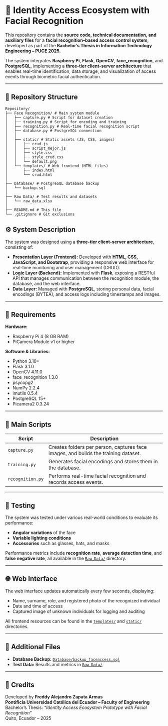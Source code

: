 # 🧠 Identity Access Ecosystem with Facial Recognition

This repository contains the **source code, technical documentation, and auxiliary files** for a **facial recognition–based access control system**, developed as part of the **Bachelor’s Thesis in Information Technology Engineering – PUCE 2025**.  

The system integrates **Raspberry Pi**, **Flask**, **OpenCV**, **face_recognition**, and **PostgreSQL**, implementing a **three-tier client-server architecture** that enables real-time identification, data storage, and visualization of access events through biometric facial authentication.  

---

## 📁 Repository Structure
```
Repository/
├── Face Recognition/ # Main system module
│   ├── capture.py # Script for dataset creation
│   ├── training.py # Script for encoding and training
│   ├── recognition.py # Real-time facial recognition script
│   ├── database.py # PostgreSQL connection
│   │
│   ├── static/ # Static assets (JS, CSS, images)
│   │   ├── crud.js
│   │   ├── script_mejor.js
│   │   ├── style.css
│   │   ├── style_crud.css
│   │   └── default.png
│   └── templates/ # Web frontend (HTML files)
│       ├── index.html
│       └── crud.html
│    
├── Database/ # PostgreSQL database backup
│   └── backup.sql
│
├── Raw Data/ # Test results and datasets
│   └── raw_data.xlsx
│
├── README.md # This file
└── .gitignore # Git exclusions
```
## ⚙️ System Description

The system was designed using a **three-tier client-server architecture**, consisting of:  

- **Presentation Layer (Frontend):** Developed with **HTML, CSS, JavaScript, and Bootstrap**, providing a responsive web interface for real-time monitoring and user management (CRUD).  
- **Logic Layer (Backend):** Implemented with **Flask**, exposing a RESTful API that manages communication between the recognition module, the database, and the web interface.  
- **Data Layer:** Managed with **PostgreSQL**, storing personal data, facial encodings (BYTEA), and access logs including timestamps and images.  

---

## 🔧 Requirements

**Hardware:**  
- Raspberry Pi 4 (8 GB RAM)  
- PiCamera Module v1 or higher  

**Software & Libraries:**  
- Python 3.10+  
- Flask 3.1.0  
- OpenCV 4.11.0  
- face_recognition 1.3.0  
- psycopg2  
- NumPy 2.2.4  
- imutils 0.5.4  
- PostgreSQL 15+  
- Picamera2 0.3.24
---

## 🧩 Main Scripts

| Script | Description |
|--------|--------------|
| `capture.py` | Creates folders per person, captures face images, and builds the training dataset. |
| `training.py` | Generates facial encodings and stores them in the database. |
| `recognition.py` | Performs real-time facial recognition and records access events. |

---

## 🧪 Testing

The system was tested under various real-world conditions to evaluate its performance:  
- **Angular variations** of the face  
- **Variable lighting conditions**  
- **Accessories** such as glasses, hats, and masks  

Performance metrics include **recognition rate**, **average detection time**, and **false negative rate**, all available in the [`Raw Data/`](./Raw%20Data/) directory.  

---

## 🌐 Web Interface

The web interface updates automatically every few seconds, displaying:  
- Name, surname, role, and registered photo of the recognized individual  
- Date and time of access  
- Captured image of unknown individuals for logging and auditing  

All frontend resources can be found in the [`templates/`](./Face%20Recognition/templates) and [`static/`](./Face%20Recognition/static) directories.  

---

## 📎 Additional Files

- **Database Backup:** [`Database/backup_faceaccess.sql`](./Database/backup.sql)  
- **Test Data:** Results and metrics in [`Raw Data/`](./Raw%20Data/)  

---

## 🧠 Credits

Developed by **Freddy Alejandro Zapata Armas**  
**Pontificia Universidad Católica del Ecuador – Faculty of Engineering**  
Bachelor’s Thesis: *“Identity Access Ecosystem Prototype with Facial Recognition”*  
Quito, Ecuador – 2025  
